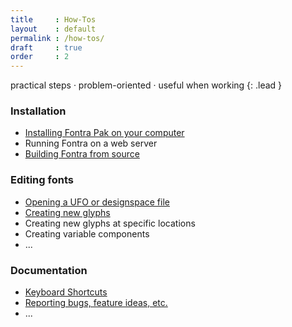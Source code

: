 ```yaml
---
title     : How-Tos
layout    : default
permalink : /how-tos/
draft     : true
order     : 2
---
```


practical steps · problem-oriented · useful when working
{: .lead }

### Installation

- [Installing Fontra Pak on your computer](installing-fontra-pak)
- Running Fontra on a web server
- [Building Fontra from source](building-fontra-from-source)

### Editing fonts

- [Opening a UFO or designspace file](opening-ufo-designspace)
- [Creating new glyphs](create-new-glyph)
- Creating new glyphs at specific locations
- Creating variable components
- ...

### Documentation

- [Keyboard Shortcuts](keyboard-shortcuts)
- [Reporting bugs, feature ideas, etc.](reporting)
- ...
